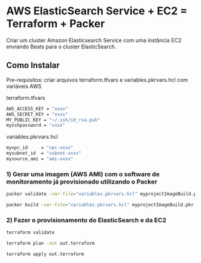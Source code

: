 # AWS ElasticSearch Service + EC2 = Terraform + Packer
Criar um cluster Amazon Elasticsearch Service com uma instância EC2 enviando Beats para o cluster ElasticSearch.

## Como Instalar

Pre-requisitos: criar arquivos terraform.tfvars e variables.pkrvars.hcl com variáveis AWS

terraform.tfvars

```bash
AWS_ACCESS_KEY = "xxxx"
AWS_SECRET_KEY = "xxxx"
MY_PUBLIC_KEY = "~/.ssh/id_rsa.pub"
mysshpassword = "xxxx"
```

variables.pkrvars.hcl

```bash
myvpc_id     = "vpc-xxxx"
mysubnet_id  = "subnet-xxxx"
mysource_ami = "ami-xxxx"
```

### 1) Gerar uma imagem (AWS AMI) com o software de monitoramento já provisionado utilizando o Packer

```bash 
packer validate -var-file="variables.pkrvars.hcl" myprojectImageBuild.pkr.hcl
```

```bash
packer build -var-file="variables.pkrvars.hcl" myprojectImageBuild.pkr.hcl
```

### 2) Fazer o provisionamento do ElasticSearch e da EC2 

```bash
terraform validate
```

```bash
terraform plan -out out.terraform
```

```bash
terraform apply out.terraform
```
